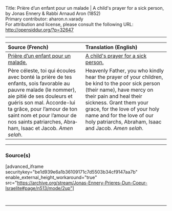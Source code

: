<html>
<head></head>
<body>
Title: Prière d’un enfant pour un malade | A child's prayer for a sick person, by Jonas Ennery & Rabbi Arnaud Aron (1852)<br />
Primary contributor: aharon.n.varady<br />
For attribution and license, please consult the following URL: <a href="http://opensiddur.org/?p=32647">http://opensiddur.org/?p=32647</a>
<p />
<hr />

<table style="margin-left: auto;margin-right: auto;" class="draggable">
<thead><tr><th id="x" style="text-align: left;">Source (French)</th><th style="text-align: left;">Translation (English)</th></tr></thead>
<tbody>
<tr><td style="vertical-align:top;">
<div class="french"><span lang="fr">
<u>Prière d’un enfant pour un malade.</u>
</span></div></td>
 
<td style="vertical-align:top;">
<div class="english">
<u>A child's prayer for a sick person.</u>
</div></td></tr>


<tr><td style="vertical-align:top;">
<div class="french"><span lang="fr">
Père céleste, toi qui écoules avec bonté la prière de tes enfants, sois favorable au pauvre malade <span class="instruction">(le nommer)</span>, aie pitié de ses douleurs et guéris son mal. Àccorde-lui ta grâce, pour l’amour de ton saint nom et pour l’amour de nos saints patriarches, Abraham, Isaac et Jacob. <em>Amen selah</em>.
</span></div></td>
 
<td style="vertical-align:top;">
<div class="english">
Heavenly Father, you who kindly hear the prayer of your children, be kind to the poor sick person <span class="instruction">(their name)</span>, have mercy on their pain and heal their sickness. Grant them your grace, for the love of your holy name and for the love of our holy patriarchs, Abraham, Isaac and Jacob. <em>Amen selah</em>.
</div></td></tr>
</tbody></table>

<hr />

<h3>Source(s)</h3>

[advanced_iframe securitykey="be1d939e6a1b36109171c7d5503b34cf9147aa7b" enable_external_height_workaround="true" src="https://archive.org/stream/Jonas-Ennery-Prieres-Dun-Coeur-Israelite#page/n513/mode/2up"]

&nbsp;

<hr />

&nbsp;
</body>
</html>